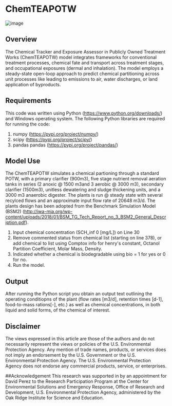 # ChemTEAPOTW

![image](https://github.com/user-attachments/assets/6e8bc267-effa-4165-a5eb-7382fde270e6)


## Overview
The Chemical Tracker and Exposure Assessor in Publicly Owned Treatment Works (ChemTEAPOTW) model integrates frameworks for conventional treatment processes, chemical fate and transport across treatment stages, and occupational exposures (dermal and inhalation). The model employs a steady-state open-loop approach to predict chemical partitioning across unit processes like leading to emissions to air, water discharges, or land application of byproducts.

## Requirements
This code was written using Python (https://www.python.org/downloads/) and Windows operating system. The following Python libraries are required for running the code:

1. numpy (https://pypi.org/project/numpy/)
2. scipy (https://pypi.org/project/scipy/)
3. pandas pandas (https://pypi.org/project/pandas/)


## Model Use
The ChemTEAPOTW simulates a chemical partioning through a standard POTW, with a primary clarifier (900m3), five stage nutrient removal aeration tanks in series (2 anoxic @ 1500 m3and 3 aerobic @ 3000 m3), secondary 
clarifier (1500m3), unitless dewatering and sludge thickening units, and a 3000 m3 anaerobic digester. The plants is run @ steady state with several recylced flows and an approximate input flow rate of 20648 m3/d. The 
plants design has been adopted from the Benchmark Simulation Model (BSM2) (http://iwa-mia.org/wp-content/uploads/2018/01/BSM_TG_Tech_Report_no_3_BSM2_General_Description.pdf).

1. Input chemical concentration (SCH_inf 0 [mg/L]) on Line 30
2. Remove commented status from chemical list (starting on line 378), or add chemical to list using Comptox info for henry's constant, Octanol Partition Coefficient, Molar Mass, Density.
3. Indicated whether a chemical is biodegradable using bio = 1 for yes or 0 for no.
4. Run the model.


## Output
After running the Python script you obtain an output text outlining the operating conditiopns of the plant (flow rates [m3/d], retention times [d-1], food-to-mass rations[-], etc.) as well as chemical concentrations, in both liquid and solid forms, of the chemical of interest.  


## Disclaimer
The views expressed in this article are those of the authors and do not necessarily represent the views or policies of the U.S. Environmental Protection Agency. Any mention of trade names, products, or services does not 
imply an endorsement by the U.S. Government or the U.S. Environmental Protection Agency. The U.S. Environmental Protection Agency does not endorse any commercial products, service, or enterprises.

##Acknowledgement
This research was supported in by an appointment for David Perez to the Research Participation Program at the Center for Environmental Solutions and Emergency Response, Office of Research and Development, U.S. 
Environmental Protection Agency, administered by the Oak Ridge Institute for Science and Education.

